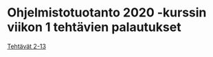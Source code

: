 # Ohjelmistotuotanto 2020 -kurssin viikon 1 tehtävien palautukset

[Tehtävät 2-13](https://github.com/nikomn/ohtu-2020-viikko1)
